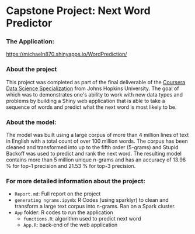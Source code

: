 # Capstone Project: Next Word Predictor

### The Application:

https://michaeln870.shinyapps.io/WordPrediction/

### About the project

This project was completed as part of the final deliverable of the [Coursera Data Science Specialization](https://www.coursera.org/specializations/jhu-data-science) from Johns Hopkins University. The goal of which was to demonstrates one's ability to work with new data types and problems by building a Shiny web application that is able to take a sequence of words and predict what the next word is most likely to be.

### About the model:

The model was built using a large corpus of more than 4 million lines of text in English with a total count of over 100 million words. The corpus has been cleaned and transformed into up to the fifth order (5-grams) and Stupid Backoff was used to predict and rank the next word. The resulting model contains more than 5 million unique n-grams and has an accuracy of 13.96 % for top-1 precision and 21.53 % for top-3 precision.

### For more detailed information about the project:
- `Report.md`: Full report on the project
- `generating ngrams.ipynb`: R Codes (using sparklyr) to clean and transform a large text corpus into n-grams. Ran on a Spark cluster.
- `App` folder: R codes to run the application
  - `functions.R`: algorithm used to predict next word
  - `App.R`: back-end of the web application 
